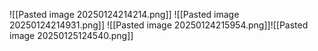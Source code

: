 ![[Pasted image 20250124214214.png]]
![[Pasted image 20250124214931.png]]
![[Pasted image 20250124215954.png]]![[Pasted image 20250125124540.png]]